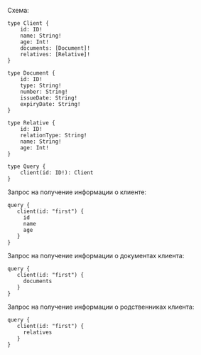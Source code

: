 Схема:
```
type Client {
    id: ID!
    name: String!
    age: Int!
    documents: [Document]!
    relatives: [Relative]!
}

type Document {
    id: ID!
    type: String!
    number: String!
    issueDate: String!
    expiryDate: String!
}

type Relative {
    id: ID!
    relationType: String!
    name: String!
    age: Int!
}

type Query {
    client(id: ID!): Client
}
```

Запрос на получение информации о клиенте:
```
query {
   client(id: "first") {
     id
     name
     age
   }
}
```

Запрос на получение информации о документах клиента:
```
query {
   client(id: "first") {
     documents
   }
}
```

Запрос на получение информации о родственниках клиента:
```
query {
   client(id: "first") {
     relatives
   }
}
```
